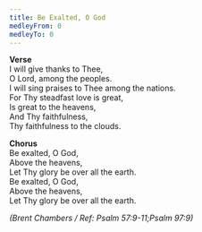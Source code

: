 ```yaml
---
title: Be Exalted, O God
medleyFrom: 0
medleyTo: 0
---
```


**Verse**  
I will give thanks to Thee,  
O Lord, among the peoples.  
I will sing praises to Thee among the nations.  
For Thy steadfast love is great,  
Is great to the heavens,  
And Thy faithfulness,  
Thy faithfulness to the clouds.

**Chorus**  
Be exalted, O God,  
Above the heavens,  
Let Thy glory be over all the earth.  
Be exalted, O God,  
Above the heavens,  
Let Thy glory be over all the earth.

_(Brent Chambers / Ref: Psalm 57:9-11;Psalm 97:9)_

